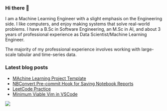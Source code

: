 ### Hi there 👋

I am a Machine Learning Engineer with a slight emphasis on the Engineering side. I like computers, and enjoy making systems that solve real-world problems. I have a B.Sc in Software Engineering, an M.Sc in AI, and about 3 years of professional experience as Data Scientist/Machine Learning Engineer.

The majority of my professional experience involves working with large-scale tabular and time-series data.

<!--
**arashabzd/arashabzd** is a ✨ _special_ ✨ repository because its `README.md` (this file) appears on your GitHub profile.

Here are some ideas to get you started:

- 🔭 I’m currently working on ...
- 🌱 I’m currently learning ...
- 👯 I’m looking to collaborate on ...
- 🤔 I’m looking for help with ...
- 💬 Ask me about ...
- 📫 How to reach me: ...
- 😄 Pronouns: ...
- ⚡ Fun fact: ...
-->

### Latest blog posts
<!-- BLOG-POST-LIST:START -->
- [MAchine Learning Project Template](https://arashabzd.github.io/posts/mlproject-template/)
- [NBConvert Pre-commit Hook for Saving Notebook Reports](https://arashabzd.github.io/posts/nbconvert-pre-commit/)
- [LeetCode Practice](https://arashabzd.github.io/posts/leetcode-practice/)
- [Minimum Viable Vim in VSCode](https://arashabzd.github.io/posts/mvvim/)
<!-- BLOG-POST-LIST:END -->

![](https://komarev.com/ghpvc/?username=arashabzd)

